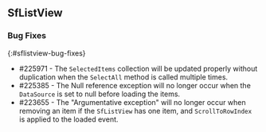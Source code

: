 ## SfListView

### Bug Fixes
{:#sflistview-bug-fixes}

* \#225971 - The `SelectedItems` collection will be updated properly without duplication when the `SelectAll` method is called multiple times.
* \#225385 - The Null reference exception will no longer occur when the `DataSource` is set to null before loading the items.
* \#223655 - The "Argumentative exception" will no longer occur when removing an item if the `SfListView` has one item, and `ScrollToRowIndex` is applied to the loaded event.
